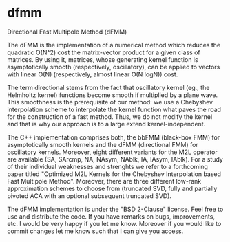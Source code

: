 dfmm
====

Directional Fast Multipole Method (dFMM)

The dFMM is the implementation of a numerical method which reduces the
quadratic O(N^2) cost the matrix-vector product for a given class of
matrices. By using it, matrices, whose generating kernel function is
asymptotically smooth (respectively, oscillatory), can be applied to vectors
with linear O(N) (respectively, almost linear O(N logN)) cost.

The term directional stems from the fact that oscillatory kernel (eg., the
Helmholtz kernel) functions become smooth if multiplied by a plane wave. This
smoothness is the prerequisite of our method: we use a Chebyshev interpolation
scheme to interpolate the kernel function what paves the road for the
construction of a fast method. Thus, we do not modify the kernel and that is
why our approach is to a large extend kernel-independent.

The C++ implementation comprises both, the bbFMM (black-box FMM) for
asymptotically smooth kernels and the dFMM (directional FMM) for oscillatory
kernels. Moreover, eight different variants for the M2L operator are available
(SA, SArcmp, NA, NAsym, NAblk, IA, IAsym, IAblk). For a study of their
individual weaknesses and strenghts we refer to a forthcoming paper titled
"Optimized M2L Kernels for the Chebyshev Interpolation based Fast Multipole
Method". Moreover, there are three different low-rank approximation schemes to
choose from (truncated SVD, fully and partially pivoted ACA with an optional
subsequent truncated SVD).

The dFMM implementation is under the "BSD 2-Clause" license. Feel free to use
and distribute the code. If you have remarks on bugs, improvements, etc. I
would be very happy if you let me know. Moreover if you would like to commit
changes let me know such that I can give you access.

